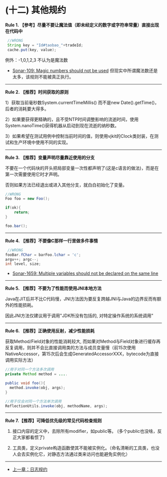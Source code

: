 # (十二) 其他规约

**Rule 1. 【参考】尽量不要让魔法值（即未经定义的数字或字符串常量）直接出现在代码中** 

```java
 //WRONG
 String key = "Id#taobao_"+tradeId;
 cache.put(key, value);
```
例外：-1,0,1,2,3 不认为是魔法数

* [Sonar-109: Magic numbers should not be used](https://rules.sonarsource.com/java/RSPEC-109) 但现实中所谓魔法数还是太多，该规则不能被真正执行。

----

**Rule 2. 【推荐】时间获取的原则**

1）获取当前毫秒数System.currentTimeMillis() 而不是new Date().getTime()，后者的消耗要大得多。


2）如果要获得更精确的，且不受NTP时间调整影响的流逝时间，使用System.nanoTime()获得机器从启动到现在流逝的纳秒数。


3）如果希望在测试用例中控制当前时间的值，则使用vjkit的Clock类封装，在测试和生产环境中使用不同的实现。

----  

**Rule 3. 【推荐】变量声明尽量靠近使用的分支** 

不要在一个代码块的开头把局部变量一次性都声明了(这是c语言的做法)，而是在第一次需要使用它时才声明。
    
否则如果方法已经退出或进入其他分支，就白白初始化了变量。

```java
//WRONG
Foo foo = new Foo();

if(ok){
	return;
}

foo.bar();
```

----  

**Rule 4. 【推荐】不要像C那样一行里做多件事情** 

```java
 //WRONG
fooBar.fChar = barFoo.lchar = 'c'; 
argv++; argc--;       
int level, size;
```

* [Sonar-1659: Multiple variables should not be declared on the same line](https://rules.sonarsource.com/java/RSPEC-1659)

----  

**Rule 5. 【推荐】不要为了性能而使用JNI本地方法**

Java在JIT后并不比C代码慢，JNI方法因为要反复跨越JNI与Java的边界反而有额外的性能损耗。
    
因此JNI方法仅建议用于调用"JDK所没有包括的, 对特定操作系统的系统调用"

----  

**Rule 6. 【推荐】正确使用反射，减少性能损耗**

获取Method/Field对象的性能消耗较大, 而如果对Method与Field对象进行缓存再反复调用，则并不会比直接调用类的方法与成员变量慢（前15次使用NativeAccessor，第15次后会生成GeneratedAccessorXXX，bytecode为直接调用实际方法）
    
```java
//用于对同一个方法多次调用
private Method method = ....

public void foo(){
  method.invoke(obj, args);
}

//用于仅会对同一个方法单次调用
ReflectionUtils.invoke(obj, methodName, args);
```

----  

**Rule 7.【推荐】可降低优先级的常见代码检查规则**

1. 接口内容的定义中，去除所有modifier，如public等。 (多个public也没啥，反正大家都看惯了)

2. 工具类，定义private构造函数使其不能被实例化。（命名清晰的工具类，也没人会去实例化它，对静态方法通过类来访问也能避免实例化）

----

* [上一章：日志规约](chapter11.md)
